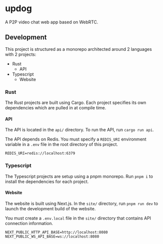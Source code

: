# updog

A P2P video chat web app based on WebRTC.

## Development

This project is structured as a monorepo architected around 2 languages with 2 projects:

- Rust
	- API
- Typescript
	- Website

### Rust

The Rust projects are built using Cargo. Each project specifies its own dependencies which are
pulled in at compile time.

#### API

The API is located in the `api/` directory. To run the API, run `cargo run api`.

The API depends on Redis. You must specify a `REDIS_URI` environment variable in a `.env` file in
the root directory of this project.

```
REDIS_URI=redis://localhost:6379
```

### Typescript

The Typescript projects are setup using a pnpm monorepo. Run `pnpm i` to install the dependencies
for each project.

#### Website

The website is built using Next.js. In the `site/` directory, run `pnpm run dev` to launch the
development build of the website.

You must create a `.env.local` file in the `site/` directory that contains API connection
information.

```
NEXT_PUBLIC_HTTP_API_BASE=http://localhost:8080
NEXT_PUBLIC_WS_API_BASE=ws://localhost:8080
```
